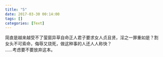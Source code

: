```yaml
---
title: "5"
date: 2017-03-30 00:14:00
tags: []
categories: [Text]
---
```


<p dir="ltr"  >简直是越来越受不了萤窗异草自命正人君子要求女人贞且贤，淫之一罪重如是？割女头不可索命，侮辱又烧死，做这种事的人还人人称快？<br />……考虑要不要放弃这本。</p>